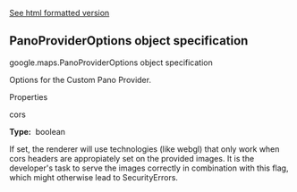[See html formatted version](https://huasofoundries.github.io/google-maps-documentation/PanoProviderOptions.html)


PanoProviderOptions object specification
----------------------------------------

google.maps.PanoProviderOptions object specification

Options for the Custom Pano Provider.

Properties

cors

**Type:**  boolean

If set, the renderer will use technologies (like webgl) that only work when cors headers are appropiately set on the provided images. It is the developer's task to serve the images correctly in combination with this flag, which might otherwise lead to SecurityErrors.